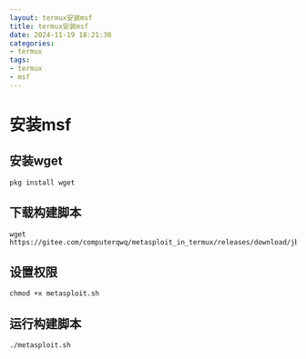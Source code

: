 ```yaml
---
layout: termux安装msf
title: termux安装msf
date: 2024-11-19 18:21:30
categories:
- termux
tags: 
- termux
- msf
---
```


# 安装msf

## 安装wget

```
pkg install wget
```
## 下载构建脚本

```
wget https://gitee.com/computerqwq/metasploit_in_termux/releases/download/jb/msf_install.sh
```
## 设置权限

```
chmod +x metasploit.sh
```
## 运行构建脚本

```
./metasploit.sh
```

